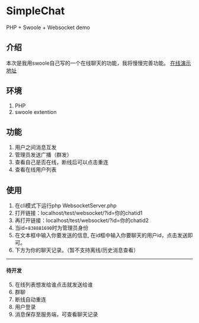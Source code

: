 # SimpleChat
PHP + Swoole + Websocket demo

## 介绍
本次是我用swoole自己写的一个在线聊天的功能，我将慢慢完善功能。
<a href="http://im.zmis.me">在线演示地址</a>


## 环境
1. PHP
2. swoole extention

## 功能
1. 用户之间消息互发
2. 管理员发送广播（群发）
3. 查看自己是否在线，断线后可以点击重连
4. 查看在线用户列表

## 使用

1. 在cli模式下运行php WebsocketServer.php
2. 打开链接：localhost/test/websocket/?id=你的chatid1
3. 再打开链接：localhost/test/websocket/?id=你的chatid2
4. 当id=`838881690`时为管理员身份
5. 在文本框中输入你要发送的信息, 在id框中输入你要聊天的用户id，点击发送即可。
6. 下方为你的聊天记录。（暂不支持离线/历史消息查看）

***

#### 待开发
5. 在线列表想发给谁点击就发送给谁
6. 群聊
7. 断线自动重连
8. 用户登录
9. 消息保存至服务端，可查看聊天记录
